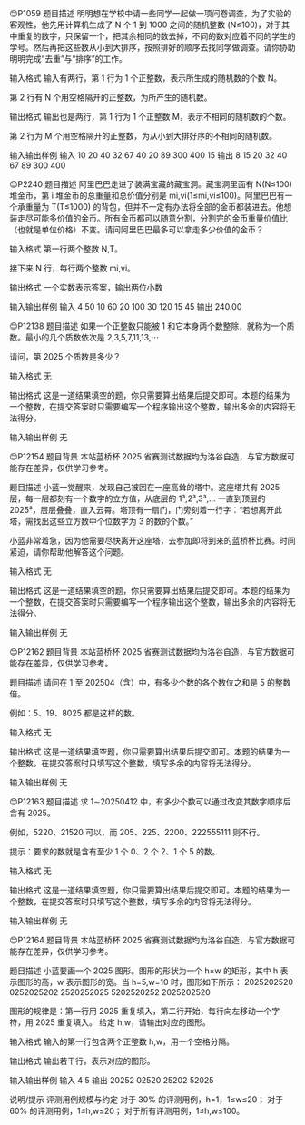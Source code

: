😊P1059
题目描述
明明想在学校中请一些同学一起做一项问卷调查，为了实验的客观性，他先用计算机生成了 N 个 1 到 1000 之间的随机整数 (N≤100)，对于其中重复的数字，只保留一个，把其余相同的数去掉，不同的数对应着不同的学生的学号。然后再把这些数从小到大排序，按照排好的顺序去找同学做调查。请你协助明明完成“去重”与“排序”的工作。

输入格式
输入有两行，第 1 行为 1 个正整数，表示所生成的随机数的个数 N。

第 2 行有 N 个用空格隔开的正整数，为所产生的随机数。

输出格式
输出也是两行，第 1 行为 1 个正整数 M，表示不相同的随机数的个数。

第 2 行为 M 个用空格隔开的正整数，为从小到大排好序的不相同的随机数。

输入输出样例
输入
10
20 40 32 67 40 20 89 300 400 15
输出
8
15 20 32 40 67 89 300 400


😊P2240
题目描述
阿里巴巴走进了装满宝藏的藏宝洞。藏宝洞里面有 N(N≤100) 堆金币，第 i 堆金币的总重量和总价值分别是 mi,vi(1≤mi,vi≤100)。阿里巴巴有一个承重量为 T(T≤1000) 的背包，但并不一定有办法将全部的金币都装进去。他想装走尽可能多价值的金币。所有金币都可以随意分割，分割完的金币重量价值比（也就是单位价格）不变。请问阿里巴巴最多可以拿走多少价值的金币？

输入格式
第一行两个整数 N,T。

接下来 N 行，每行两个整数 mi,vi。

输出格式
一个实数表示答案，输出两位小数

输入输出样例
输入
4 50
10 60
20 100
30 120
15 45
输出
240.00


😊P12138
题目描述
如果一个正整数只能被 1 和它本身两个数整除，就称为一个质数。最小的几个质数依次是 2,3,5,7,11,13,⋯

请问，第 2025 个质数是多少？

输入格式
无

输出格式
这是一道结果填空的题，你只需要算出结果后提交即可。本题的结果为一个整数，在提交答案时只需要编写一个程序输出这个整数，输出多余的内容将无法得分。

输入输出样例
无

😊P12154
题目背景
本站蓝桥杯 2025 省赛测试数据均为洛谷自造，与官方数据可能存在差异，仅供学习参考。

题目描述
小蓝一觉醒来，发现自己被困在一座高耸的塔中。这座塔共有 2025 层，每一层都刻有一个数字的立方值，从底层的 1³,2³,3³,… 一直到顶层的 2025³，层层叠叠，直入云霄。塔顶有一扇门，门旁刻着一行字：“若想离开此塔，需找出这些立方数中个位数字为 3 的数的个数。”

小蓝非常着急，因为他需要尽快离开这座塔，去参加即将到来的蓝桥杯比赛。时间紧迫，请你帮助他解答这个问题。

输入格式
无

输出格式
这是一道结果填空的题，你只需要算出结果后提交即可。本题的结果为一个整数，在提交答案时只需要编写一个程序输出这个整数，输出多余的内容将无法得分。

输入输出样例
无


😊P12162
题目背景
本站蓝桥杯 2025 省赛测试数据均为洛谷自造，与官方数据可能存在差异，仅供学习参考。

题目描述
请问在 1 至 202504（含）中，有多少个数的各个数位之和是 5 的整数倍。

例如：5、19、8025 都是这样的数。

输入格式
无

输出格式
这是一道结果填空题，你只需要算出结果后提交即可。本题的结果为一个整数，在提交答案时只填写这个整数，填写多余的内容将无法得分。

输入输出样例
无


😊P12163
题目描述
求 1∼20250412 中，有多少个数可以通过改变其数字顺序后含有 2025。

例如，5220、21520 可以，而 205、225、2200、222555111 则不行。

提示：要求的数就是含有至少 1 个 0、2 个 2、1 个 5 的数。

输入格式
无

输出格式
这是一道结果填空题，你只需要算出结果后提交即可。本题的结果为一个整数，在提交答案时只填写这个整数，填写多余的内容将无法得分。

输入输出样例
无


😊P12164
题目背景
本站蓝桥杯 2025 省赛测试数据均为洛谷自造，与官方数据可能存在差异，仅供学习参考。

题目描述
小蓝要画一个 2025 图形。图形的形状为一个 h×w 的矩形，其中 h 表示图形的高，w 表示图形的宽。当 h=5,w=10 时，图形如下所示：
2025202520
0252025202
2520252025
5202520252
2025202520

图形的规律是：第一行用 2025 重复填入，第二行开始，每行向左移动一个字符，用 2025 重复填入。 给定 h,w，请输出对应的图形。

输入格式
输入的第一行包含两个正整数 h,w，用一个空格分隔。

输出格式
输出若干行，表示对应的图形。

输入输出样例
输入
4 5
输出
20252
02520
25202
52025

说明/提示
评测用例规模与约定
对于 30% 的评测用例，h=1，1≤w≤20；
对于 60% 的评测用例，1≤h,w≤20；
对于所有评测用例，1≤h,w≤100。

